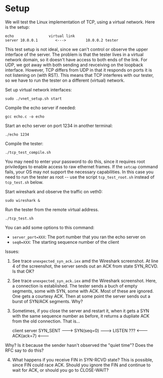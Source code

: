 
Setup
=====

We will test the Linux implementation of TCP, using a virtual
network. Here is the setup:

    echo                virtual link               
    server 10.0.0.1        <--->         10.0.0.2 tester
    
This test setup is not ideal, since we can't control or observe the
upper interface of the server. The problem is that the tester lives in
a virtual network domain, so it doesn't have access to both ends of
the link. For UDP, we got away with both sending and revceiving on the
loopback interface. However, TCP differs from UDP in that it responds
on ports it is not listening on (with RST). This means that TCP
interferes with our tester, so we have to run the tester on a
different (virtual) network.

Set up virtual network interfaces:

    sudo ./vnet_setup.sh start
    
Compile the echo server if needed:

    gcc echo.c -o echo
    
Start an echo server on port 1234 in another terminal:

    ./echo 1234


Compile the tester:

    ./tcp_test_compile.sh
    
You may need to enter your password to do this, since it requires root
priviledges to enable access to raw ethernet frames. If the `setcap` command
fails, your OS may not support the necessary capabilities. In this case you
need to run the tester as root -- use the script `tcp_test_root.sh` instead of
`tcp_test.sh` below.

Start wireshark and observe the traffic on veth0:

    sudo wireshark &

Run the tester from the remote virtual address.

    ./tcp_test.sh
    
You can add some options to this command:

- `server_port=XXX`: The port number that you ran the echo server on
- `seq0=XXX`:  The starting sequence number of the client

Issues:

1) See trace `unexpected_syn_ack.iex` amd the Wireshark screenshot. At line 4 of the screenshot, the server sends out an ACK from state SYN_RCVD. Is that OK?  

2) See trace `unexpected_syn_ack.iex` amd the Wireshark screenshot.  Here, a connection is established. The tester sends a buch of empty segments, some with SYN, some with ACK. Most of these are ignored. One gets a courtesy ACK. Then at some point the server sends out a burst of SYN/ACK segments. Why?

3) Sometimes, if you close the server and restart it, when it gets a SYN with the same sequence number as before, it returns a dupliate ACK from the old connection. That is...

    client                               server
    SYN_SENT  ---> SYN(seq=0) --->       LISTEN
    ???       <--- ACK(ack=7) <---
    
Why? Is it because the sender hasn't observed the "quiet time"? Does the RFC say to do this?

4) What happens if you receive FIN in SYN-RCVD state? This is
possible, since FIN could race ACK. Should you ignore the FIN and
continue to wait for ACK, or should you go to CLOSE-WAIT?

